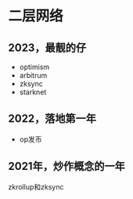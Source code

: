 # 二层网络

## 2023，最靓的仔
- optimism
- arbitrum
- zksync
- starknet

## 2022，落地第一年
- op发币

## 2021年，炒作概念的一年
zkrollup和zksync





